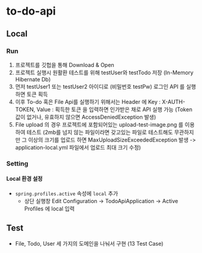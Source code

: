 # to-do-api

## Local

### Run

1. 프로젝트를 깃헙을 통해 Download & Open
2. 프로젝트 실행시 원활환 테스트를 위해 testUser와 testTodo 저장 (In-Memory Hibernate Db) 
3. 먼저 testUser1 또는 testUser2 아이디로 (비밀번호 testPw) 로그인 API 를 실행하면 토큰 획득
4. 이후 To-do 혹은 File Api를 실행하기 위해서는 Header 에 Key : X-AUTH-TOKEN, Value : 획득한 토큰 을 입력하면 인가받은 채로 API 실행 가능 (Token 값이 없거나, 유효하지 않으면 AccessDeniedException 발생)
5. File upload 의 경우 프로젝트에 포함되어있는 upload-test-image.png 를 이용하여 테스트 (2mb를 넘지 않는 파일이라면 갖고있는 파일로 테스트해도 무관하지만 그 이상의 크기를 업로드 하면 MaxUploadSizeExceededException 발생 -> application-local.yml 파일에서 업로드 최대 크기 수정)

### Setting

#### Local 환경 설정
- `spring.profiles.active` 속성에 `local` 추가
  - 상단 실행창 Edit Configuration -> TodoApiApplication -> Active Profiles 에 local 입력

## Test
- File, Todo, User 세 가지의 도메인을 나눠서 구현 (13 Test Case)
